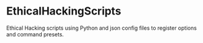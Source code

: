 # EthicalHackingScripts
Ethical Hacking scripts using Python and json config files to register options and command presets.
